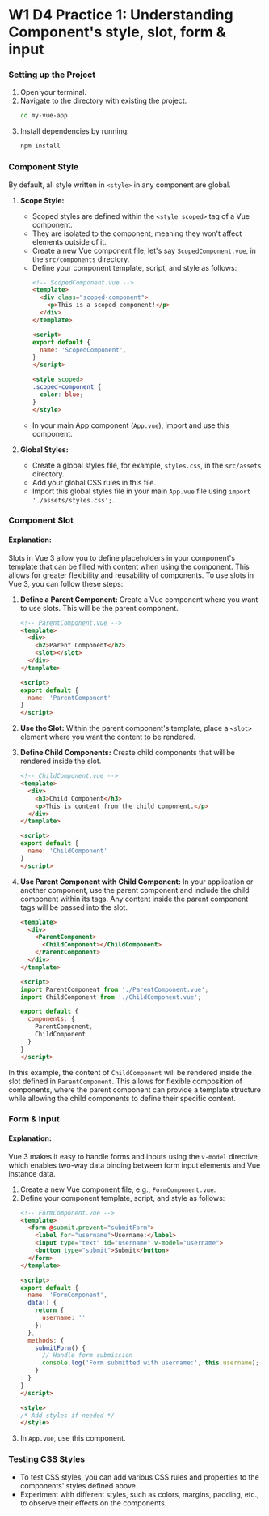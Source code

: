 # W1 D4 Practice 1: Understanding Component's style, slot, form & input

### Setting up the Project
1. Open your terminal.
2. Navigate to the directory with existing the project.
   ```bash
   cd my-vue-app
   ```
3. Install dependencies by running:
   ```bash
   npm install
   ```

### Component Style
By default, all style written in `<style>` in any component are global.

1. **Scope Style:**
   - Scoped styles are defined within the `<style scoped>` tag of a Vue component.
   - They are isolated to the component, meaning they won't affect elements outside of it.
   - Create a new Vue component file, let's say `ScopedComponent.vue`, in the `src/components` directory.
   - Define your component template, script, and style as follows:
     ```html
     <!-- ScopedComponent.vue -->
     <template>
       <div class="scoped-component">
         <p>This is a scoped component!</p>
       </div>
     </template>

     <script>
     export default {
       name: 'ScopedComponent',
     }
     </script>

     <style scoped>
     .scoped-component {
       color: blue;
     }
     </style>
     ```
   - In your main App component (`App.vue`), import and use this component.
   
2. **Global Styles:**
   - Create a global styles file, for example, `styles.css`, in the `src/assets` directory.
   - Add your global CSS rules in this file.
   - Import this global styles file in your main `App.vue` file using `import './assets/styles.css';`.

### Component Slot
#### Explanation:
Slots in Vue 3 allow you to define placeholders in your component's template that can be filled with content when using the component. This allows for greater flexibility and reusability of components.
To use slots in Vue 3, you can follow these steps:

1. **Define a Parent Component:**
   Create a Vue component where you want to use slots. This will be the parent component.

   ```html
   <!-- ParentComponent.vue -->
   <template>
     <div>
       <h2>Parent Component</h2>
       <slot></slot>
     </div>
   </template>

   <script>
   export default {
     name: 'ParentComponent'
   }
   </script>
   ```

2. **Use the Slot:**
   Within the parent component's template, place a `<slot>` element where you want the content to be rendered.

3. **Define Child Components:**
   Create child components that will be rendered inside the slot.

   ```html
   <!-- ChildComponent.vue -->
   <template>
     <div>
       <h3>Child Component</h3>
       <p>This is content from the child component.</p>
     </div>
   </template>

   <script>
   export default {
     name: 'ChildComponent'
   }
   </script>
   ```

4. **Use Parent Component with Child Component:**
   In your application or another component, use the parent component and include the child component within its tags. Any content inside the parent component tags will be passed into the slot.

   ```html
   <template>
     <div>
       <ParentComponent>
         <ChildComponent></ChildComponent>
       </ParentComponent>
     </div>
   </template>

   <script>
   import ParentComponent from './ParentComponent.vue';
   import ChildComponent from './ChildComponent.vue';

   export default {
     components: {
       ParentComponent,
       ChildComponent
     }
   }
   </script>
   ```

In this example, the content of `ChildComponent` will be rendered inside the slot defined in `ParentComponent`. This allows for flexible composition of components, where the parent component can provide a template structure while allowing the child components to define their specific content.

### Form & Input
#### Explanation:
Vue 3 makes it easy to handle forms and inputs using the `v-model` directive, which enables two-way data binding between form input elements and Vue instance data.
1. Create a new Vue component file, e.g., `FormComponent.vue`.
2. Define your component template, script, and style as follows:
   ```html
   <!-- FormComponent.vue -->
   <template>
     <form @submit.prevent="submitForm">
       <label for="username">Username:</label>
       <input type="text" id="username" v-model="username">
       <button type="submit">Submit</button>
     </form>
   </template>

   <script>
   export default {
     name: 'FormComponent',
     data() {
       return {
         username: ''
       };
     },
     methods: {
       submitForm() {
         // Handle form submission
         console.log('Form submitted with username:', this.username);
       }
     }
   }
   </script>

   <style>
   /* Add styles if needed */
   </style>
   ```
3. In `App.vue`, use this component.

### Testing CSS Styles
- To test CSS styles, you can add various CSS rules and properties to the components' styles defined above.
- Experiment with different styles, such as colors, margins, padding, etc., to observe their effects on the components.